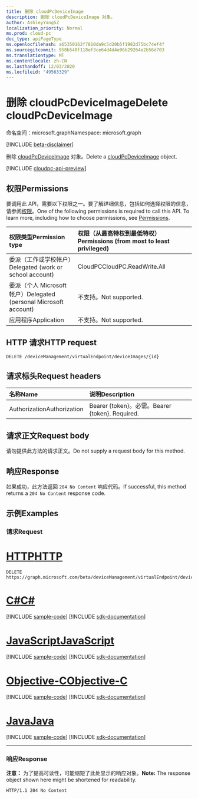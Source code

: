 ```yaml
---
title: 删除 cloudPcDeviceImage
description: 删除 cloudPcDeviceImage 对象。
author: AshleyYangSZ
localization_priority: Normal
ms.prod: cloud-pc
doc_type: apiPageType
ms.openlocfilehash: a65350162f7810da9c5d20b5f1982d75bc74ef4f
ms.sourcegitcommit: 958b540f118ef3ce64d4d4e96b29264e2b56d703
ms.translationtype: MT
ms.contentlocale: zh-CN
ms.lasthandoff: 12/03/2020
ms.locfileid: "49563329"
---
```

# <a name="delete-cloudpcdeviceimage"></a><span data-ttu-id="6ff93-103">删除 cloudPcDeviceImage</span><span class="sxs-lookup"><span data-stu-id="6ff93-103">Delete cloudPcDeviceImage</span></span>

<span data-ttu-id="6ff93-104">命名空间：microsoft.graph</span><span class="sxs-lookup"><span data-stu-id="6ff93-104">Namespace: microsoft.graph</span></span>

[!INCLUDE [beta-disclaimer](../../includes/beta-disclaimer.md)]

<span data-ttu-id="6ff93-105">删除 [cloudPcDeviceImage](../resources/cloudpcdeviceimage.md) 对象。</span><span class="sxs-lookup"><span data-stu-id="6ff93-105">Delete a [cloudPcDeviceImage](../resources/cloudpcdeviceimage.md) object.</span></span>

[!INCLUDE [cloudpc-api-preview](../../includes/cloudpc-api-preview.md)]
## <a name="permissions"></a><span data-ttu-id="6ff93-106">权限</span><span class="sxs-lookup"><span data-stu-id="6ff93-106">Permissions</span></span>

<span data-ttu-id="6ff93-p101">要调用此 API，需要以下权限之一。要了解详细信息，包括如何选择权限的信息，请参阅[权限](/graph/permissions-reference)。</span><span class="sxs-lookup"><span data-stu-id="6ff93-p101">One of the following permissions is required to call this API. To learn more, including how to choose permissions, see [Permissions](/graph/permissions-reference).</span></span>

|<span data-ttu-id="6ff93-109">权限类型</span><span class="sxs-lookup"><span data-stu-id="6ff93-109">Permission type</span></span>|<span data-ttu-id="6ff93-110">权限（从最高特权到最低特权）</span><span class="sxs-lookup"><span data-stu-id="6ff93-110">Permissions (from most to least privileged)</span></span>|
|:---|:---|
|<span data-ttu-id="6ff93-111">委派（工作或学校帐户）</span><span class="sxs-lookup"><span data-stu-id="6ff93-111">Delegated (work or school account)</span></span>|<span data-ttu-id="6ff93-112">CloudPC</span><span class="sxs-lookup"><span data-stu-id="6ff93-112">CloudPC.ReadWrite.All</span></span>|
|<span data-ttu-id="6ff93-113">委派（个人 Microsoft 帐户）</span><span class="sxs-lookup"><span data-stu-id="6ff93-113">Delegated (personal Microsoft account)</span></span>|<span data-ttu-id="6ff93-114">不支持。</span><span class="sxs-lookup"><span data-stu-id="6ff93-114">Not supported.</span></span>|
|<span data-ttu-id="6ff93-115">应用程序</span><span class="sxs-lookup"><span data-stu-id="6ff93-115">Application</span></span>|<span data-ttu-id="6ff93-116">不支持。</span><span class="sxs-lookup"><span data-stu-id="6ff93-116">Not supported.</span></span>|

## <a name="http-request"></a><span data-ttu-id="6ff93-117">HTTP 请求</span><span class="sxs-lookup"><span data-stu-id="6ff93-117">HTTP request</span></span>

<!-- {
  "blockType": "ignored"
}
-->

``` http
DELETE /deviceManagement/virtualEndpoint/deviceImages/{id}
```

## <a name="request-headers"></a><span data-ttu-id="6ff93-118">请求标头</span><span class="sxs-lookup"><span data-stu-id="6ff93-118">Request headers</span></span>

|<span data-ttu-id="6ff93-119">名称</span><span class="sxs-lookup"><span data-stu-id="6ff93-119">Name</span></span>|<span data-ttu-id="6ff93-120">说明</span><span class="sxs-lookup"><span data-stu-id="6ff93-120">Description</span></span>|
|:---|:---|
|<span data-ttu-id="6ff93-121">Authorization</span><span class="sxs-lookup"><span data-stu-id="6ff93-121">Authorization</span></span>|<span data-ttu-id="6ff93-p102">Bearer {token}。必需。</span><span class="sxs-lookup"><span data-stu-id="6ff93-p102">Bearer {token}. Required.</span></span>|

## <a name="request-body"></a><span data-ttu-id="6ff93-124">请求正文</span><span class="sxs-lookup"><span data-stu-id="6ff93-124">Request body</span></span>

<span data-ttu-id="6ff93-125">请勿提供此方法的请求正文。</span><span class="sxs-lookup"><span data-stu-id="6ff93-125">Do not supply a request body for this method.</span></span>

## <a name="response"></a><span data-ttu-id="6ff93-126">响应</span><span class="sxs-lookup"><span data-stu-id="6ff93-126">Response</span></span>

<span data-ttu-id="6ff93-127">如果成功，此方法返回 `204 No Content` 响应代码。</span><span class="sxs-lookup"><span data-stu-id="6ff93-127">If successful, this method returns a `204 No Content` response code.</span></span>

## <a name="examples"></a><span data-ttu-id="6ff93-128">示例</span><span class="sxs-lookup"><span data-stu-id="6ff93-128">Examples</span></span>

### <a name="request"></a><span data-ttu-id="6ff93-129">请求</span><span class="sxs-lookup"><span data-stu-id="6ff93-129">Request</span></span>


# <a name="http"></a>[<span data-ttu-id="6ff93-130">HTTP</span><span class="sxs-lookup"><span data-stu-id="6ff93-130">HTTP</span></span>](#tab/http)
<!-- {
  "blockType": "request",
  "name": "delete_deviceimages_from_virtualendpoint"
}
-->

``` http
DELETE https://graph.microsoft.com/beta/deviceManagement/virtualEndpoint/deviceImages/{id}
```
# <a name="c"></a>[<span data-ttu-id="6ff93-131">C#</span><span class="sxs-lookup"><span data-stu-id="6ff93-131">C#</span></span>](#tab/csharp)
[!INCLUDE [sample-code](../includes/snippets/csharp/delete-deviceimages-from-virtualendpoint-csharp-snippets.md)]
[!INCLUDE [sdk-documentation](../includes/snippets/snippets-sdk-documentation-link.md)]

# <a name="javascript"></a>[<span data-ttu-id="6ff93-132">JavaScript</span><span class="sxs-lookup"><span data-stu-id="6ff93-132">JavaScript</span></span>](#tab/javascript)
[!INCLUDE [sample-code](../includes/snippets/javascript/delete-deviceimages-from-virtualendpoint-javascript-snippets.md)]
[!INCLUDE [sdk-documentation](../includes/snippets/snippets-sdk-documentation-link.md)]

# <a name="objective-c"></a>[<span data-ttu-id="6ff93-133">Objective-C</span><span class="sxs-lookup"><span data-stu-id="6ff93-133">Objective-C</span></span>](#tab/objc)
[!INCLUDE [sample-code](../includes/snippets/objc/delete-deviceimages-from-virtualendpoint-objc-snippets.md)]
[!INCLUDE [sdk-documentation](../includes/snippets/snippets-sdk-documentation-link.md)]

# <a name="java"></a>[<span data-ttu-id="6ff93-134">Java</span><span class="sxs-lookup"><span data-stu-id="6ff93-134">Java</span></span>](#tab/java)
[!INCLUDE [sample-code](../includes/snippets/java/delete-deviceimages-from-virtualendpoint-java-snippets.md)]
[!INCLUDE [sdk-documentation](../includes/snippets/snippets-sdk-documentation-link.md)]

---


### <a name="response"></a><span data-ttu-id="6ff93-135">响应</span><span class="sxs-lookup"><span data-stu-id="6ff93-135">Response</span></span>

<span data-ttu-id="6ff93-136">**注意：** 为了提高可读性，可能缩短了此处显示的响应对象。</span><span class="sxs-lookup"><span data-stu-id="6ff93-136">**Note:** The response object shown here might be shortened for readability.</span></span>
<!-- {
  "blockType": "response",
  "truncated": true
}
-->

``` http
HTTP/1.1 204 No Content
```
